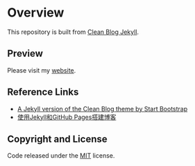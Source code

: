 # Overview

This repository is built from [Clean Blog Jekyll](https://startbootstrap.com/theme/clean-blog-jekyll).

## Preview

Please visit my [website](https://zyhe.github.io/).

## Reference Links

- [A Jekyll version of the Clean Blog theme by Start Bootstrap](https://github.com/StartBootstrap/startbootstrap-clean-blog-jekyll/tree/master)
- [使用Jekyll和GitHub Pages搭建博客](https://hw311.me/zh/jekyll/2019/01/21/blog-jekyll-github-pages/)


## Copyright and License

Code released under the [MIT](https://github.com/zyhe/zyhe.github.io/blob/master/LICENSE) license.
